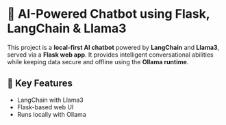 # 🤖 AI-Powered Chatbot using Flask, LangChain & Llama3

This project is a **local-first AI chatbot** powered by **LangChain** and **Llama3**, served via a **Flask web app**. It provides intelligent conversational abilities while keeping data secure and offline using the **Ollama runtime**.

## 🧠 Key Features

- LangChain with Llama3
- Flask-based web UI
- Runs locally with Ollama



